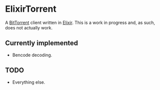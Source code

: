 # ElixirTorrent

A [BitTorrent][] client written in [Elixir][]. This is a work in progress and,
as such, does not actually work.

## Currently implemented

* Bencode decoding.

## TODO

* Everything else.

[BitTorrent]: https://wiki.theory.org/BitTorrentSpecification
[Elixir]: http://elixir-lang.org/

